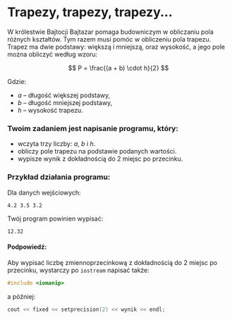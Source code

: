 # Trapezy, trapezy, trapezy...

W królestwie Bajtocji Bajtazar pomaga budowniczym w obliczaniu pola różnych kształtów. Tym razem musi pomóc w obliczeniu pola trapezu. Trapez ma dwie podstawy: większą i mniejszą, oraz wysokość, a jego pole można obliczyć według wzoru:  

$$
P = \frac{(a + b) \cdot h}{2}
$$

Gdzie:  
- $a$ – długość większej podstawy,  
- $b$ – długość mniejszej podstawy,  
- $h$ – wysokość trapezu.  

### Twoim zadaniem jest napisanie programu, który:  
- wczyta trzy liczby: $a$, $b$ i $h$.
- obliczy pole trapezu na podstawie podanych wartości.  
- wypisze wynik z dokładnością do 2 miejsc po przecinku. 

### Przykład działania programu:

Dla danych wejściowych:
```
4.2 3.5 3.2
```
Twój program powinien wypisać:
```
12.32
```

#### Podpowiedź:
Aby wypisać liczbę zmiennoprzecinkową z dokładnością do 2 miejsc po przecinku, wystarczy po `iostream` napisać także:
```cpp
#include <iomanip>
```
a później:
```cpp
cout << fixed << setprecision(2) << wynik << endl;
```